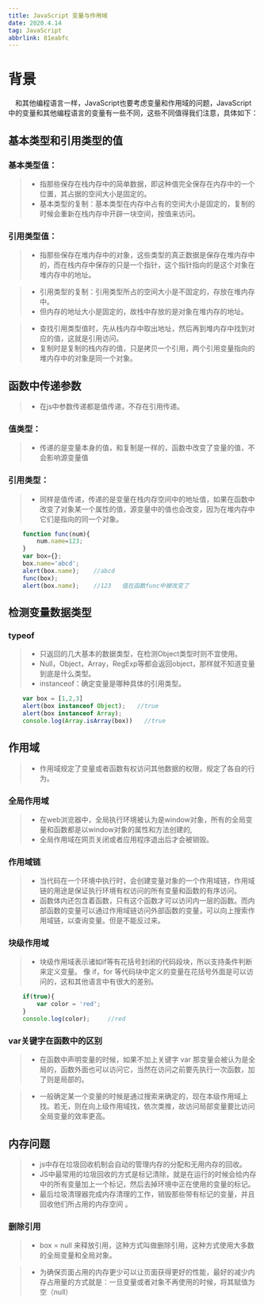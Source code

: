 ```yaml
---
title: JavaScript 变量与作用域
date: 2020.4.14
tag: JavaScript
abbrlink: 81eabfc
---
```

# 背景
&emsp;和其他编程语言一样，JavaScript也要考虑变量和作用域的问题，JavaScript中的变量和其他编程语言的变量有一些不同，这些不同值得我们注意，具体如下：
<!--more-->
## 基本类型和引用类型的值 
### 基本类型值：
>* 指那些保存在栈内存中的简单数据，即这种值完全保存在内存中的一个位置，其占据的空间大小是固定的。
>* 基本类型的复制：基本类型在内存中占有的空间大小是固定的，复制的时候会重新在栈内存中开辟一块空间，按值来访问。 

### 引用类型值：
>* 指那些保存在堆内存中的对象，这些类型的真正数据是保存在堆内存中的，而在栈内存中保存的只是一个指针，这个指针指向的是这个对象在堆内存中的地址。

>* 引用类型的复制：引用类型所占的空间大小是不固定的，存放在堆内存中。
>* 但内存的地址大小是固定的，故栈中存放的是对象在堆内存的地址。

>* 查找引用类型值时，先从栈内存中取出地址，然后再到堆内存中找到对应的值，这就是引用访问。
>* 复制时是复制的栈内存的值，只是拷贝一个引用，两个引用变量指向的堆内存中的对象是同一个对象。


## 函数中传递参数
>* 在js中参数传递都是值传递，不存在引用传递。 
### 值类型：
>* 传递的是变量本身的值，和复制是一样的，函数中改变了变量的值，不会影响源变量值    
### 引用类型：
>* 同样是值传递，传递的是变量在栈内存空间中的地址值，如果在函数中改变了对象某一个属性的值，源变量中的值也会改变，因为在堆内存中它们是指向的同一个对象。
~~~js
    function func(num){
        num.name=123;
    }
    var box={};
    box.name='abcd';
    alert(box.name);    //abcd
    func(box);
    alert(box.name);    //123   值在函数func中被改变了
~~~
## 检测变量数据类型
### typeof
>* 只返回的几大基本的数据类型，在检测Object类型时则不宜使用。
>* Null，Object，Array，RegExp等都会返回object，那样就不知道变量到底是什么类型。    
>* instanceof：确定变量是哪种具体的引用类型。
~~~js
    var box = [1,2,3]
    alert(box instanceof Object);　　//true
    alert(box instanceof Array);　　
    console.log(Array.isArray(box))　　//true
~~~
## 作用域
>* 作用域规定了变量或者函数有权访问其他数据的权限，规定了各自的行为。    

### 全局作用域
>* 在web浏览器中，全局执行环境被认为是window对象，所有的全局变量和函数都是以window对象的属性和方法创建的,
>* 全局作用域在网页关闭或者应用程序退出后才会被销毁。


### 作用域链
>* 当代码在一个环境中执行时，会创建变量对象的一个作用域链，作用域链的用途是保证执行环境有权访问的所有变量和函数的有序访问。
>* 函数体内还包含着函数，只有这个函数才可以访问内一层的函数。而内部函数的变量可以通过作用域链访问外部函数的变量，可以向上搜索作用域链，以查询变量。但是不能反过来。

### 块级作用域
>* 块级作用域表示诸如if等有花括号封闭的代码段块，所以支持条件判断来定义变量。 像 if，for 等代码块中定义的变量在花括号外面是可以访问的，这和其他语言中有很大的差别。
~~~js
    if(true){
        var color = 'red';
    }
    console.log(color);     //red
~~~ 

### var关键字在函数中的区别

>* 在函数中声明变量的时候，如果不加上关键字 var 那变量会被认为是全局的，函数外面也可以访问它，当然在访问之前要先执行一次函数，加了则是局部的。

>* 一般确定某一个变量的时候是通过搜索来确定的，现在本级作用域上找。若无，则在向上级作用域找，依次类推，故访问局部变量要比访问全局变量的效率更高。
 

## 内存问题 
>* js中存在垃圾回收机制会自动的管理内存的分配和无用内存的回收。  
>* JS中最常用的垃圾回收的方式是标记清除，就是在运行的时候会给内存中的所有变量加上一个标记，然后去掉环境中正在使用的变量的标记。
>* 最后垃圾清理器完成内存清理的工作，销毁那些带有标记的变量，并且回收他们所占用的内存空间 。   
### 删除引用
>* box = null 来释放引用，这种方式叫做删除引用，这种方式使用大多数的全局变量和全局对象。

>* 为确保页面占用的内存更少可以让页面获得更好的性能，最好的减少内存占用量的方式就是：一旦变量或者对象不再使用的时候，将其赋值为空（null）